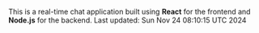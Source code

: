 This is a real-time chat application built using **React** for the frontend and **Node.js** for the backend.
Last updated: Sun Nov 24 08:10:15 UTC 2024

